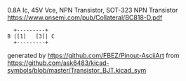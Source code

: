 0.8A Ic, 45V Vce, NPN Transistor, SOT-323
NPN Transistor
https://www.onsemi.com/pub/Collateral/BC818-D.pdf


	  +---------+
	B |[1]   [3]| C
	  +---------+


generated by https://github.com/FBEZ/Pinout-AsciiArt from https://github.com/ask6483/kicad-symbols/blob/master/Transistor_BJT.kicad_sym